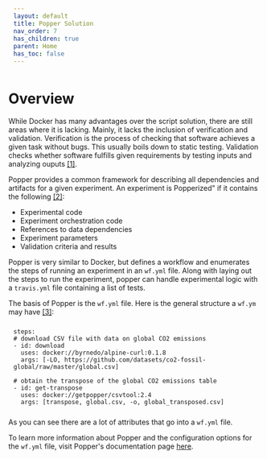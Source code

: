 ```yaml
---
layout: default
title: Popper Solution
nav_order: 7
has_children: true
parent: Home
has_toc: false
---
```

# Overview

While Docker has many advantages over the script solution, there are still areas where it is lacking. Mainly, it lacks the inclusion of verification and validation. Verification is the process of checking that software achieves a given task without bugs. This usually boils down to static testing. Validation checks whether software fulfills given requirements by testing inputs and analyzing ouputs <a href= "/Trust-Tools/references.html/#1">[1]</a>.

Popper provides a common framework for describing all dependencies and artifacts for a given experiment. An experiment is Popperized" if it contains the following <a href= "/Trust-Tools/references.html/#2">[2]</a>:
* Experimental code
* Experiment orchestration code
* References to data dependencies
* Experiment parameters
* Validation criteria and results

Popper is very similar to Docker, but defines a workflow and enumerates the steps of running an experiment in an <code>wf.yml</code> file. Along with laying out the steps to run the experiment, popper can handle experimental logic with a <code>travis.yml</code> file containing a list of tests.

The basis of Popper is the <code>wf.yml</code> file. Here is the general structure a <code>wf.ym</code> may have <a href= "/Trust-Tools/references.html/#3">[3]</a>:
<style>
pre code {
  display: block;
  padding: 10px;
  font-size: 12px;
} 
</style>
<pre><code>steps:
# download CSV file with data on global CO2 emissions
- id: download
  uses: docker://byrnedo/alpine-curl:0.1.8
  args: [-LO, https://github.com/datasets/co2-fossil-global/raw/master/global.csv]

# obtain the transpose of the global CO2 emissions table
- id: get-transpose
  uses: docker://getpopper/csvtool:2.4
  args: [transpose, global.csv, -o, global_transposed.csv]
</code></pre>

As you can see there are a lot of attributes that go into a <code>wf.yml</code> file.

 To learn more information about Popper and the configuration options for the <code>wf.yml</code> file, visit Popper's documentation page [here](https://popper.readthedocs.io/en/latest/index.html).